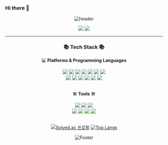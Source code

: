### Hi there 👋

<div align="center">
  
![header](https://capsule-render.vercel.app/api?type=Waving&color=gradient&height=200&section=header&text=Soomin%20Lim&fontSize=70)
  
  <a href="https://carnation-ant-66c.notion.site/89a9973361f1432085062972ab8c7d0e"><img src="https://img.shields.io/badge/Tech Blog-000000?style=flat&logo=Tistory&logoColor=white&link=https://carnation-ant-66c.notion.site/89a9973361f1432085062972ab8c7d0e"/></a> 
  <a href="mailto:songsu0111@gmail.com"><img src="https://img.shields.io/badge/Gmail-EA4335?style=flat&logo=Gmail&logoColor=white&link=mailto:songsu0111@gmail.com"/></a>

---
  
  <h3>📚 Tech Stack 📚</h3>
  <p>💻 <b>Platforms & Programming Languages</b></p>

  <img src="https://img.shields.io/badge/Java-007396?style=flat&logo=Conda-Forge&logoColor=white" />
  <img src="https://img.shields.io/badge/C-A8B9CC?style=flat&logo=C&logoColor=white" />
  <img src="https://img.shields.io/badge/C++-00599C?style=flat&logo=C++&logoColor=white" />
  <img src="https://img.shields.io/badge/Python-3776AB?style=flat&logo=Python&logoColor=white" />
  <img src="https://img.shields.io/badge/HTML5-E34F26?style=flat&logo=HTML5&logoColor=white"/>
  <img src="https://img.shields.io/badge/CSS3-1572B6?style=flat&logo=CSS3&logoColor=white"/>
  <img src="https://img.shields.io/badge/JavaScript-F7DF1E?style=flat&logo=JavaScript&logoColor=white"/>
  <br>
    
  <img src="https://img.shields.io/badge/Spring-6DB33F?style=flat&logo=Spring&logoColor=white"/>
  <img src="https://img.shields.io/badge/Spring Boot-6DB33F?style=flat&logo=Spring Boot&logoColor=white"/>
  <img src="https://img.shields.io/badge/MySQL-4479A1?style=flat&logo=MySQL&logoColor=white"/>
  <img src="https://img.shields.io/badge/Amazon AWS-FF9900?style=flat&logo=Amazon AWS&logoColor=white"/>
  <img src="https://img.shields.io/badge/Amazon EC2-FF9900?style=flat&logo=Amazon EC2&logoColor=white"/>
  <img src="https://img.shields.io/badge/JUnit5-25A162?style=flat&logo=JUnit5&logoColor=white"/>
  <br>
  <br>
    
  <p>🛠 <b>Tools</b> 🛠</p>
  <img src="https://img.shields.io/badge/IntelliJ IDEA-000000?style=flat&logo=IntelliJ IDEA&logoColor=white"/>
  <img src="https://img.shields.io/badge/Eclipse IDE-2C2255?style=flat&logo=Eclipse IDE&logoColor=white"/>
  <img src="https://img.shields.io/badge/Visual Studio-5C2D91?style=flat&logo=Visual Studio&logoColor=white"/>
  <br>
  <img src="https://img.shields.io/badge/Git-F05032?style=flat&logo=Git&logoColor=white"/>
  <img src="https://img.shields.io/badge/GitHub-181717?style=flat&logo=GitHub&logoColor=white" />
  <img src="https://img.shields.io/badge/Notion-000000?style=flat&logo=Notion&logoColor=white"/>
  <img src="https://img.shields.io/badge/Slack-4A154B?style=flat&logo=Slack&logoColor=white"/>
  <br>
  <br>


[![Solved.ac 프로필](https://mazassumnida.wtf/api/v2/generate_badge?boj=whysoserious)](https://solved.ac/whysoserious)
[![Top Langs](https://github-readme-stats.vercel.app/api/top-langs/?username=Suhyun-Song&theme=omni)](https://github.com/Suhyun-Song/github-readme-stats)
  <br>
  
![Footer](https://capsule-render.vercel.app/api?type=waving&color=gradient&height=200&section=footer)
  
</div>


<!--
**ss0111/ss0111** is a ✨ _special_ ✨ repository because its `README.md` (this file) appears on your GitHub profile.

Here are some ideas to get you started:

- 🔭 I’m currently working on ...
- 🌱 I’m currently learning ...
- 👯 I’m looking to collaborate on ...
- 🤔 I’m looking for help with ...
- 💬 Ask me about ...
- 📫 How to reach me: ...
- 😄 Pronouns: ...
- ⚡ Fun fact: ...
-->






